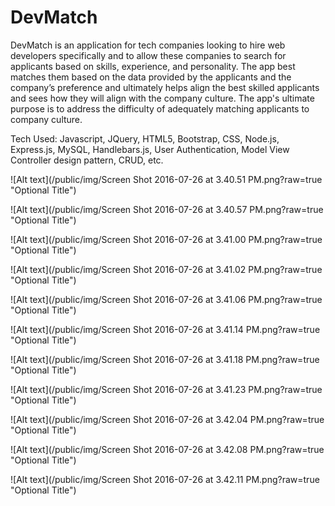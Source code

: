 # DevMatch
DevMatch is an application for tech companies looking to hire web developers specifically and to allow these companies to search for applicants based on skills, experience, and personality. The app best matches them based on the data provided by the applicants and the company’s preference and ultimately helps align the best skilled applicants and sees how they will align with the company culture. The app's ultimate purpose is to address the difficulty of adequately matching applicants to company culture. 

Tech Used: Javascript, JQuery, HTML5, Bootstrap, CSS, Node.js, Express.js, MySQL, Handlebars.js, User Authentication, Model View Controller design pattern, CRUD, etc. 

![Alt text](/public/img/Screen Shot 2016-07-26 at 3.40.51 PM.png?raw=true "Optional Title")

![Alt text](/public/img/Screen Shot 2016-07-26 at 3.40.57 PM.png?raw=true "Optional Title")

![Alt text](/public/img/Screen Shot 2016-07-26 at 3.41.00 PM.png?raw=true "Optional Title")

![Alt text](/public/img/Screen Shot 2016-07-26 at 3.41.02 PM.png?raw=true "Optional Title")

![Alt text](/public/img/Screen Shot 2016-07-26 at 3.41.06 PM.png?raw=true "Optional Title")

![Alt text](/public/img/Screen Shot 2016-07-26 at 3.41.14 PM.png?raw=true "Optional Title")

![Alt text](/public/img/Screen Shot 2016-07-26 at 3.41.18 PM.png?raw=true "Optional Title")

![Alt text](/public/img/Screen Shot 2016-07-26 at 3.41.23 PM.png?raw=true "Optional Title")

![Alt text](/public/img/Screen Shot 2016-07-26 at 3.42.04 PM.png?raw=true "Optional Title")

![Alt text](/public/img/Screen Shot 2016-07-26 at 3.42.08 PM.png?raw=true "Optional Title")

![Alt text](/public/img/Screen Shot 2016-07-26 at 3.42.11 PM.png?raw=true "Optional Title")
